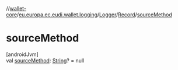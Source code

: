 //[wallet-core](../../../../index.md)/[eu.europa.ec.eudi.wallet.logging](../../index.md)/[Logger](../index.md)/[Record](index.md)/[sourceMethod](source-method.md)

# sourceMethod

[androidJvm]\
val [sourceMethod](source-method.md): [String](https://kotlinlang.org/api/latest/jvm/stdlib/kotlin/-string/index.html)? =
null

